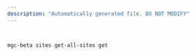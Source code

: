 ```yaml
---
description: "Automatically generated file. DO NOT MODIFY"
---
```


```bash


mgc-beta sites get-all-sites get

```